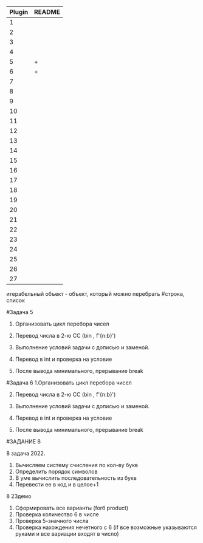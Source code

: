 | Plugin | README |
| - | - |
|  1   |  |
|  2   |  |
|  3   |  |
|  4   |  |
|  5   | + |
|  6   | + |
|  7   |  |
|  8   |  |
|  9   |  |
|  10  |  |
|  11  |  |
|  12  |  |
|  13  |  |
|  14  |  |
|  15  |  |
|  16  |  |
|  17  |  |
|  18  |  |
|  19  |  |
|  20  |  |
|  21  |  |
|  22  |  |
|  23  |  |
|  24  |  |
|  25  |  |
|  26  |  |
|  27  |  |

итерабельный объект - объект, который можно перебрать
#строка, список

#Задача 5

1. Организовать цикл перебора чисел
 
2. Перевод числа в 2-ю СС (bin , f'{n:b}')
 
3. Выполнение условий задачи с дописью и заменой.
 
4. Перевод в int и проверка на условие
 
5. После вывода минимального, прерывание break

#Задача 6
1.Организовать цикл перебора чисел

2. Перевод числа в 2-ю СС (bin , f'{n:b}')

3. Выполнение условий задачи с дописью и заменой.

4. Перевод в int и проверка на условие

5. После вывода минимального, прерывание break

#ЗАДАНИЕ 8

8 задача 2022. 
1. Вычисляем систему счисления по кол-ву букв
2. Определить порядок символов
3. В уме вычислить последовательность из букв
4. Перевести ее в код и в целое+1

8 23демо
1. Сформировать все варианты (forб product)
2. Проверка количество 6 в числе
3. Проверка 5-значного числа
4. Проверка нахождения нечетного с 6 (if все возможные указываются руками и все вариации входят в число)
